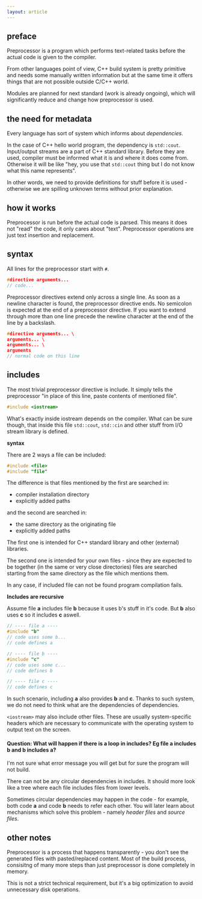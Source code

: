 ```yaml
---
layout: article
---
```


## preface

Preprocessor is a program which performs text-related tasks before the actual code is given to the compiler.

From other languages point of view, C++ build system is pretty primitive and needs some manually written information but at the same time it offers things that are not possible outside C/C++ world.

Modules are planned for next standard (work is already ongoing), which will significantly reduce and change how preprocessor is used.

## the need for metadata

Every language has sort of system which informs about *dependencies*.

In the case of C++ hello world program, the dependency is `std::cout`. Input/output streams are a part of C++ standard library. Before they are used, compiler must be informed what it is and where it does come from. Otherwise it will be like "hey, you use that `std::cout` thing but I do not know what this name represents".

In other words, we need to provide definitions for stuff before it is used - otherwise we are spilling unknown terms without prior explanation.

## how it works

Preprocessor is run before the actual code is parsed. This means it does not "read" the code, it only cares about "text". Preprocessor operations are just text insertion and replacement.

## syntax

All lines for the preprocessor start with `#`.

```c++
#directive arguments...
// code...
```

Preprocessor directives extend only across a single line. As soon as a newline character is found, the preprocessor directive ends. No semicolon is expected at the end of a preprocessor directive. If you want to extend through more than one line precede the newline character at the end of the line by a backslash.

```c++
#directive arguments... \
arguments... \
arguments... \
arguments
// normal code on this line
```

## includes

The most trivial preprocessor directive is include. It simply tells the preprocessor "in place of this line, paste contents of mentioned file".

```c++
#include <iostream>
```

What's exactly inside iostream depends on the compiler. What can be sure though, that inside this file `std::cout`, `std::cin` and other stuff from I/O stream library is defined.

**syntax**

There are 2 ways a file can be included:

```c++
#include <file>
#include "file"
```

The difference is that files mentioned by the first are searched in:

- compiler installation directory
- explicitly added paths

and the second are searched in:

- the same directory as the originating file
- explicitly added paths

The first one is intended for C++ standard library and other (external) libraries.

The second one is intended for your own files - since they are expected to be together (in the same or very close directories) files are searched starting from the same directory as the file which mentions them.

<div class="note info">
In any case, if included file can not be found program compilation fails.
</div>

**Includes are recursive**

Assume file **a** includes file **b** because it uses b's stuff in it's code. But **b** also uses **c** so it includes **c** aswell.

```c++
// ---- file a ----
#include "b"
// code uses some b...
// code defines a

// ---- file b ----
#include "c"
// code uses some c...
// code defines b

// ---- file c ----
// code defines c
```

In such scenario, including **a** also provides **b** and **c**. Thanks to such system, we do not need to think what are the dependencies of dependencies.

`<iostream>` may also include other files. These are usually system-specific headers which are necessary to communicate with the operating system to output text on the screen.

#### Question: What will happen if there is a loop in includes? Eg file **a** includes **b** and **b** includes **a**?

I'm not sure what error message you will get but for sure the program will not build.

There can not be any circular dependencies in includes. It should more look like a tree where each file includes files from lower levels.

Sometimes circular dependencies may happen in the code - for example, both code **a** and code **b** needs to refer each other. You will later learn about mechanisms which solve this problem - namely *header files* and *source files*.

## other notes

Preprocessor is a process that happens transparently - you don't see the generated files with pasted/replaced content. Most of the build process, consisitng of many more steps than just preprocessor is done completely in memory.

This is not a strict technical requirement, but it's a big optimization to avoid unnecessary disk operations.
